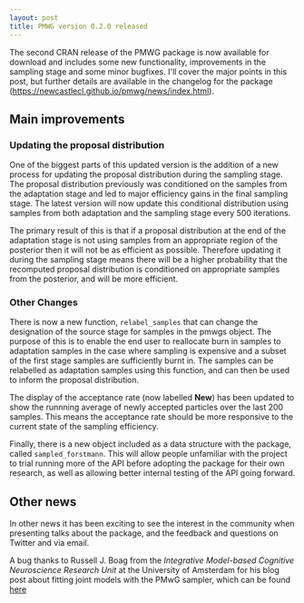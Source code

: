 ```yaml
---
layout: post
title: PMWG version 0.2.0 released
---
```


The second CRAN release of the PMWG package is now available for download and includes some new functionality, improvements in the sampling stage and some minor bugfixes. I'll cover the major points in this post, but further details are available in the changelog for the package (https://newcastlecl.github.io/pmwg/news/index.html).

## Main improvements

### Updating the proposal distribution

One of the biggest parts of this updated version is the addition of a new process for updating the proposal distribution during the sampling stage. The proposal distribution previously was conditioned on the samples from the adaptation stage and led to major efficiency gains in the final sampling stage. The latest version will now update this conditional distribution using samples from both adaptation and the sampling stage every 500 iterations.

The primary result of this is that if a proposal distribution at the end of the adaptation stage is not using samples from an appropriate region of the posterior then it will not be as efficient as possible. Therefore updating it during the sampling stage means there will be a higher probability that the recomputed proposal distribution is conditioned on appropriate samples from the posterior, and will be more efficient.

### Other Changes

There is now a new function, `relabel_samples` that can change the designation of the source stage for samples in the pmwgs object. The purpose of this is to enable the end user to reallocate burn in samples to adaptation samples in the case where sampling is expensive and a subset of the first stage samples are sufficiently burnt in. The samples can be relabelled as adaptation samples using this function, and can then be used to inform the proposal distribution.

The display of the acceptance rate (now labelled **New**) has been updated to show the runnning average of newly accepted particles over the last 200 samples. This means the acceptance rate should be more responsive to the current state of the sampling efficiency.

Finally, there is a new object included as a data structure with the package, called `sampled_forstmann`. This will allow people unfamiliar with the project to trial running more of the API before adopting the package for their own research, as well as allowing better internal testing of the API going forward.

## Other news

In other news it has been exciting to see the interest in the community when presenting talks about the package, and the feedback and questions on Twitter and via email.

A bug thanks to Russell J. Boag from the *Integrative Model-based Cognitive Neuroscience Research Unit* at the University of Amsterdam for his blog post about fitting joint models with the PMwG sampler, which can be found [here](https://github.com/russell-j-boag/russell-j-boag.github.io/blob/main/tutorial_joint_ddm_pmwg.md)


